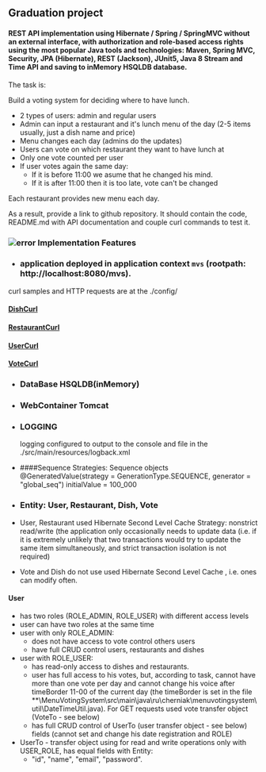 ## Graduation project

#### REST API implementation using Hibernate / Spring / SpringMVC without an external interface, with authorization and role-based access rights using the most popular Java tools and technologies: Maven, Spring MVC, Security, JPA (Hibernate), REST (Jackson), JUnit5, Java 8 Stream and Time API and saving to inMemory HSQLDB database.

The task is:

Build a voting system for deciding where to have lunch.

 * 2 types of users: admin and regular users
 * Admin can input a restaurant and it's lunch menu of the day (2-5 items usually, just a dish name and price)
 * Menu changes each day (admins do the updates)
 * Users can vote on which restaurant they want to have lunch at
 * Only one vote counted per user
 * If user votes again the same day:
    - If it is before 11:00 we asume that he changed his mind.
    - If it is after 11:00 then it is too late, vote can't be changed

Each restaurant provides new menu each day.

As a result, provide a link to github repository. It should contain the code, README.md with API documentation and couple curl commands to test it.

### ![error](https://cloud.githubusercontent.com/assets/13649199/13672935/ef09ec1e-e6e7-11e5-9f79-d1641c05cbe6.png) Implementation Features

-  ### application deployed in application context `mvs` (rootpath: http://localhost:8080/mvs). 
curl samples and HTTP requests are at the ./config/

#### [DishCurl](./config/DishCurl.http)
#### [RestaurantCurl](./config/RestaurantCurl.http)
#### [UserCurl](./config/UserCurl.http)
#### [VoteCurl](./config/VoteCurl.http)


-  ### DataBase HSQLDB(inMemory)
-  ### WebContainer Tomcat
-  ### LOGGING 
    logging configured to output to the console and file in the ./src/main/resources/logback.xml
-  ####Sequence Strategies: Sequence objects @GeneratedValue(strategy = GenerationType.SEQUENCE, generator = "global_seq") initialValue = 100_000

-  ### Entity: User, Restaurant, Dish, Vote
- User, Restaurant used Hibernate Second Level Cache Strategy: nonstrict read/write (the application only occasionally needs to update data (i.e. if it is extremely unlikely that two transactions would try to update the same item simultaneously, and strict transaction isolation is not required)
- Vote and Dish do not use used Hibernate Second Level Cache , i.e. ones can modify often. 
#### User
 * has two roles (ROLE_ADMIN, ROLE_USER) with different access levels
 * user can have two roles at the same time
 * user with only ROLE_ADMIN:
     - does not have access to vote control others users
     - have full CRUD control users, restaurants and dishes
 * user with ROLE_USER:
      - has read-only access to dishes and restaurants.
      - user has full access to his votes, but, according to task, cannot have more than one vote per day and cannot change his voice after timeBorder 11-00 of the current day (the timeBorder is set in the file **\MenuVotingSystem\src\main\java\ru\cherniak\menuvotingsystem\util\DateTimeUtil.java). For GET requests used vote transfer object (VoteTo - see below)
      - has full CRUD control of UserTo (user transfer object - see below) fields (cannot set and change his date registration and ROLE)
 * UserTo - transfer object using for read and write operations only with USER_ROLE, has equal fields with Entity:
      - "id", "name", "email", "password".     
 


